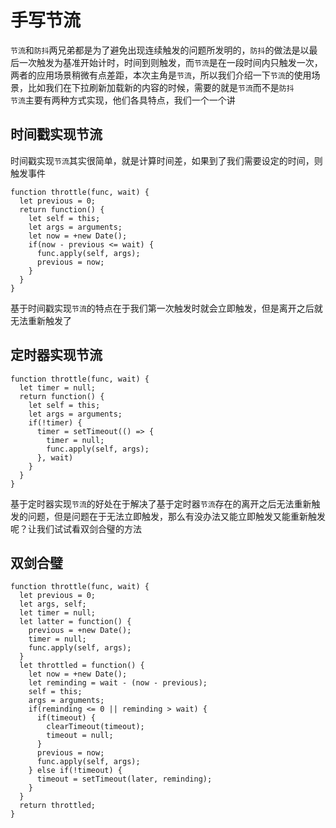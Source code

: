 # 手写节流
`节流`和`防抖`两兄弟都是为了避免出现连续触发的问题所发明的，`防抖`的做法是以最后一次触发为基准开始计时，时间到则触发，而`节流`是在一段时间内只触发一次，两者的应用场景稍微有点差距，本次主角是`节流`，所以我们介绍一下`节流`的使用场景，比如我们在下拉刷新加载新的内容的时候，需要的就是`节流`而不是`防抖`  
`节流`主要有两种方式实现，他们各具特点，我们一个一个讲  
## 时间戳实现节流
时间戳实现`节流`其实很简单，就是计算时间差，如果到了我们需要设定的时间，则触发事件
```
function throttle(func, wait) {
  let previous = 0;
  return function() {
    let self = this;
    let args = arguments;
    let now = +new Date();
    if(now - previous <= wait) {
      func.apply(self, args);
      previous = now;
    }
  }
}
```
基于时间戳实现`节流`的特点在于我们第一次触发时就会立即触发，但是离开之后就无法重新触发了
## 定时器实现节流
```
function throttle(func, wait) {
  let timer = null;
  return function() {
    let self = this;
    let args = arguments;
    if(!timer) {
      timer = setTimeout(() => {
        timer = null;
        func.apply(self, args);
      }, wait)
    }
  }
}
```
基于定时器实现`节流`的好处在于解决了基于定时器`节流`存在的离开之后无法重新触发的问题，但是问题在于无法立即触发，那么有没办法又能立即触发又能重新触发呢？让我们试试看双剑合璧的方法
## 双剑合璧
```
function throttle(func, wait) {
  let previous = 0;
  let args, self;
  let timer = null;
  let latter = function() {
    previous = +new Date();
    timer = null;
    func.apply(self, args);
  }
  let throttled = function() {
    let now = +new Date();
    let reminding = wait - (now - previous);
    self = this;
    args = arguments;
    if(reminding <= 0 || reminding > wait) {
      if(timeout) {
        clearTimeout(timeout);
        timeout = null;
      }
      previous = now;
      func.apply(self, args);
    } else if(!timeout) {
      timeout = setTimeout(later, reminding);
    }
  }
  return throttled;
}
```